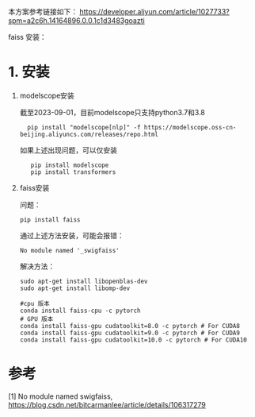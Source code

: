 

本方案参考链接如下：
https://developer.aliyun.com/article/1027733?spm=a2c6h.14164896.0.0.1c1d3483goazti

faiss 安装：

# 1. 安装

1. modelscope安装

    截至2023-09-01，目前modelscope只支持python3.7和3.8
    ```
      pip install "modelscope[nlp]" -f https://modelscope.oss-cn-beijing.aliyuncs.com/releases/repo.html
    ```
    
    如果上述出现问题，可以仅安装
    ```
       pip install modelscope
       pip install transformers
    ```

2. faiss安装

    问题：
    
    ```shell
    pip install faiss
    ```
    
    通过上述方法安装，可能会报错：
    ```
    No module named '_swigfaiss'
    ```
    
    解决方法：
    
    ```shell
    sudo apt-get install libopenblas-dev
    sudo apt-get install libomp-dev
    
    #cpu 版本
    conda install faiss-cpu -c pytorch
    # GPU 版本
    conda install faiss-gpu cudatoolkit=8.0 -c pytorch # For CUDA8
    conda install faiss-gpu cudatoolkit=9.0 -c pytorch # For CUDA9
    conda install faiss-gpu cudatoolkit=10.0 -c pytorch # For CUDA10
    ```

# 参考
[1] No module named swigfaiss, https://blog.csdn.net/bitcarmanlee/article/details/106317279